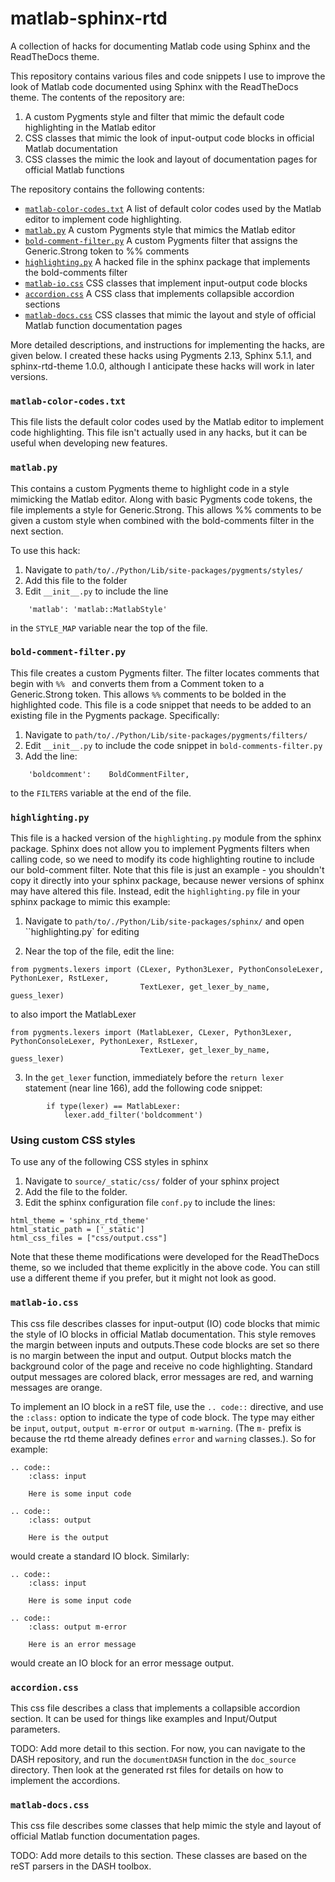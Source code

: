 # matlab-sphinx-rtd
A collection of hacks for documenting Matlab code using Sphinx and the ReadTheDocs theme.

This repository contains various files and code snippets I use to improve the look of Matlab code documented using Sphinx with the ReadTheDocs theme. The contents of the repository are:

1. A custom Pygments style and filter that mimic the default code highlighting in the Matlab editor
2. CSS classes that mimic the look of input-output code blocks in official Matlab documentation
3. CSS classes the mimic the look and layout of documentation pages for official Matlab functions

The repository contains the following contents:

* [`matlab-color-codes.txt`](#matlab-color-codestxt)
    A list of default color codes used by the Matlab editor to implement code highlighting.
* [`matlab.py`](#matlabpy)
    A custom Pygments style that mimics the Matlab editor
* [`bold-comment-filter.py`](#bold-comment-filterpy)
    A custom Pygments filter that assigns the Generic.Strong token to %% comments
* [`highlighting.py`](#highlightingpy)
    A hacked file in the sphinx package that implements the bold-comments filter
* [`matlab-io.css`](#matlab-iocss)
    CSS classes that implement input-output code blocks
* [`accordion.css`](#accordioncss)
    A CSS class that implements collapsible accordion sections
* [`matlab-docs.css`](#matlab-docscss)
    CSS classes that mimic the layout and style of official Matlab function documentation pages

More detailed descriptions, and instructions for implementing the hacks, are given below. I created these hacks using Pygments 2.13, Sphinx 5.1.1, and sphinx-rtd-theme 1.0.0, although I anticipate these hacks will work in later versions.

### `matlab-color-codes.txt`

This file lists the default color codes used by the Matlab editor to implement code highlighting. This file isn't actually used in any hacks, but it can be useful when developing new features.


### `matlab.py`

This contains a custom Pygments theme to highlight code in a style mimicking the Matlab editor. Along with basic Pygments code tokens, the file implements a style for Generic.Strong. This allows %% comments to be given a custom style when combined with the bold-comments filter in the next section.

To use this hack:
1. Navigate to `path/to/./Python/Lib/site-packages/pygments/styles/`
2. Add this file to the folder
3. Edit `__init__.py` to include the line
```
    'matlab': 'matlab::MatlabStyle'
````
in the `STYLE_MAP` variable near the top of the file.


### `bold-comment-filter.py`

This file creates a custom Pygments filter. The filter locates comments that begin with `%% ` and converts them from a Comment token to a Generic.Strong token. This allows `%%` comments to be bolded in the highlighted code. This file is a code snippet that needs to be added to an existing file in the Pygments package. Specifically:

1. Navigate to `path/to/./Python/Lib/site-packages/pygments/filters/`
2. Edit `__init__.py` to include the code snippet in `bold-comments-filter.py`
3. Add the line:
```
    'boldcomment':    BoldCommentFilter,
```
to the `FILTERS` variable at the end of the file.


### `highlighting.py`

This file is a hacked version of the `highlighting.py` module from the sphinx package. Sphinx does not allow you to implement Pygments filters when calling code, so we need to modify its code highlighting routine to include our bold-comment filter. Note that this file is just an example - you shouldn't copy it directly into your sphinx package, because newer versions of sphinx may have altered this file. Instead, edit the `highlighting.py` file in your sphinx package to mimic this example:

1. Navigate to `path/to/./Python/Lib/site-packages/sphinx/` and open ``highlighting.py` for editing

2. Near the top of the file, edit the line:
```
from pygments.lexers import (CLexer, Python3Lexer, PythonConsoleLexer, PythonLexer, RstLexer,
                             TextLexer, get_lexer_by_name, guess_lexer)
```
to also import the MatlabLexer
```
from pygments.lexers import (MatlabLexer, CLexer, Python3Lexer, PythonConsoleLexer, PythonLexer, RstLexer,
                             TextLexer, get_lexer_by_name, guess_lexer)
```

3. In the ``get_lexer`` function, immediately before the ``return lexer`` statement (near line 166), add the following code snippet:
```
        if type(lexer) == MatlabLexer:
            lexer.add_filter('boldcomment')
````


### Using custom CSS styles

To use any of the following CSS styles in sphinx

1. Navigate to `source/_static/css/` folder of your sphinx project
2. Add the file to the folder.
3. Edit the sphinx configuration file `conf.py` to include the lines:
```
html_theme = 'sphinx_rtd_theme'
html_static_path = ['_static']
html_css_files = ["css/output.css"]
```

Note that these theme modifications were developed for the ReadTheDocs theme, so we included that theme explicitly in the above code. You can still use a different theme if you prefer, but it might not look as good.


### `matlab-io.css`

This css file describes classes for input-output (IO) code blocks that mimic the style of IO blocks in official Matlab documentation. This style removes the margin between inputs and outputs.These code blocks are set so there is no margin between the input and output. Output blocks match the background color of the page and receive no code highlighting. Standard output messages are colored black, error messages are red, and warning messages are orange.

To implement an IO block in a reST file, use the ``.. code::`` directive, and use the ``:class:`` option to indicate the type of code block. The type may either be ``input``, ``output``, ``output m-error`` or ``output m-warning``. (The `m-` prefix is because the rtd theme already defines `error` and `warning` classes.). So for example:
```
.. code::
    :class: input

    Here is some input code

.. code::
    :class: output

    Here is the output
```
would create a standard IO block. Similarly:

```
.. code::
    :class: input

    Here is some input code

.. code::
    :class: output m-error

    Here is an error message
```
would create an IO block for an error message output.



### `accordion.css`

This css file describes a class that implements a collapsible accordion section. It can be used for things like examples and Input/Output parameters.

TODO: Add more detail to this section. For now, you can navigate to the DASH repository, and run the `documentDASH` function in the `doc_source` directory. Then look at the generated rst files for details on how to implement the accordions.


### `matlab-docs.css`

This css file describes some classes that help mimic the style and layout of official Matlab function documentation pages.

TODO: Add more details to this section. These classes are based on the reST parsers in the DASH toolbox.
